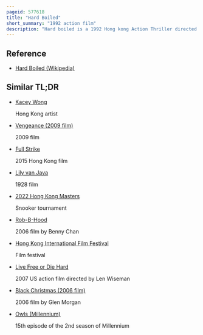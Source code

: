 ```yaml
---
pageid: 577618
title: "Hard Boiled"
short_summary: "1992 action film"
description: "Hard boiled is a 1992 Hong kong Action Thriller directed by John Woo with a Screenplay by Gordon Chan and Barry wong based on a Story written by Woo. The Film stars Chow Yun-Fat as Inspector 'Tequila' Yuen, Tony Leung Chiu-Wai as Alan, an undercover Cop, and Anthony Wong as Johnny Wong, a Leader of the criminal Triads."
---
```


## Reference

- [Hard Boiled (Wikipedia)](https://en.wikipedia.org/?curid=577618)

## Similar TL;DR

- [Kacey Wong](/tldr/en/kacey-wong)

  Hong Kong artist

- [Vengeance (2009 film)](/tldr/en/vengeance-2009-film)

  2009 film

- [Full Strike](/tldr/en/full-strike)

  2015 Hong Kong film

- [Lily van Java](/tldr/en/lily-van-java)

  1928 film

- [2022 Hong Kong Masters](/tldr/en/2022-hong-kong-masters)

  Snooker tournament

- [Rob-B-Hood](/tldr/en/rob-b-hood)

  2006 film by Benny Chan

- [Hong Kong International Film Festival](/tldr/en/hong-kong-international-film-festival)

  Film festival

- [Live Free or Die Hard](/tldr/en/live-free-or-die-hard)

  2007 US action film directed by Len Wiseman

- [Black Christmas (2006 film)](/tldr/en/black-christmas-2006-film)

  2006 film by Glen Morgan

- [Owls (Millennium)](/tldr/en/owls-millennium)

  15th episode of the 2nd season of Millennium
